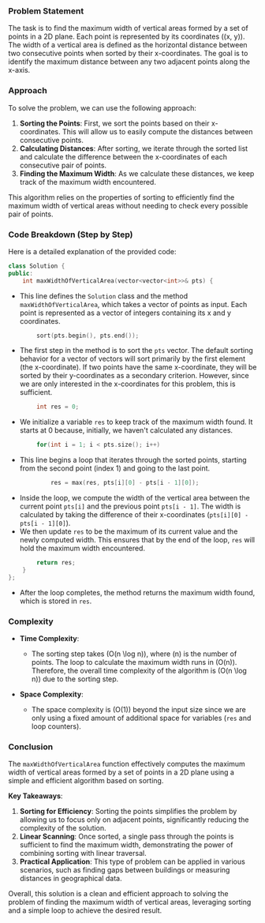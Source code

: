 ### Problem Statement

The task is to find the maximum width of vertical areas formed by a set of points in a 2D plane. Each point is represented by its coordinates \((x, y)\). The width of a vertical area is defined as the horizontal distance between two consecutive points when sorted by their x-coordinates. The goal is to identify the maximum distance between any two adjacent points along the x-axis.

### Approach

To solve the problem, we can use the following approach:

1. **Sorting the Points**: First, we sort the points based on their x-coordinates. This will allow us to easily compute the distances between consecutive points.
2. **Calculating Distances**: After sorting, we iterate through the sorted list and calculate the difference between the x-coordinates of each consecutive pair of points.
3. **Finding the Maximum Width**: As we calculate these distances, we keep track of the maximum width encountered.

This algorithm relies on the properties of sorting to efficiently find the maximum width of vertical areas without needing to check every possible pair of points.

### Code Breakdown (Step by Step)

Here is a detailed explanation of the provided code:

```cpp
class Solution {
public:
    int maxWidthOfVerticalArea(vector<vector<int>>& pts) {
```
- This line defines the `Solution` class and the method `maxWidthOfVerticalArea`, which takes a vector of points as input. Each point is represented as a vector of integers containing its x and y coordinates.

```cpp
        sort(pts.begin(), pts.end());
```
- The first step in the method is to sort the `pts` vector. The default sorting behavior for a vector of vectors will sort primarily by the first element (the x-coordinate). If two points have the same x-coordinate, they will be sorted by their y-coordinates as a secondary criterion. However, since we are only interested in the x-coordinates for this problem, this is sufficient.

```cpp
        int res = 0;
```
- We initialize a variable `res` to keep track of the maximum width found. It starts at 0 because, initially, we haven't calculated any distances.

```cpp
        for(int i = 1; i < pts.size(); i++)
```
- This line begins a loop that iterates through the sorted points, starting from the second point (index 1) and going to the last point.

```cpp
            res = max(res, pts[i][0] - pts[i - 1][0]);
```
- Inside the loop, we compute the width of the vertical area between the current point `pts[i]` and the previous point `pts[i - 1]`. The width is calculated by taking the difference of their x-coordinates (`pts[i][0] - pts[i - 1][0]`). 
- We then update `res` to be the maximum of its current value and the newly computed width. This ensures that by the end of the loop, `res` will hold the maximum width encountered.

```cpp
        return res;
    }
};
```
- After the loop completes, the method returns the maximum width found, which is stored in `res`.

### Complexity

- **Time Complexity**:
    - The sorting step takes \(O(n \log n)\), where \(n\) is the number of points. The loop to calculate the maximum width runs in \(O(n)\). Therefore, the overall time complexity of the algorithm is \(O(n \log n)\) due to the sorting step.

- **Space Complexity**:
    - The space complexity is \(O(1)\) beyond the input size since we are only using a fixed amount of additional space for variables (`res` and loop counters).

### Conclusion

The `maxWidthOfVerticalArea` function effectively computes the maximum width of vertical areas formed by a set of points in a 2D plane using a simple and efficient algorithm based on sorting. 

**Key Takeaways**:
1. **Sorting for Efficiency**: Sorting the points simplifies the problem by allowing us to focus only on adjacent points, significantly reducing the complexity of the solution.
2. **Linear Scanning**: Once sorted, a single pass through the points is sufficient to find the maximum width, demonstrating the power of combining sorting with linear traversal.
3. **Practical Application**: This type of problem can be applied in various scenarios, such as finding gaps between buildings or measuring distances in geographical data.

Overall, this solution is a clean and efficient approach to solving the problem of finding the maximum width of vertical areas, leveraging sorting and a simple loop to achieve the desired result.